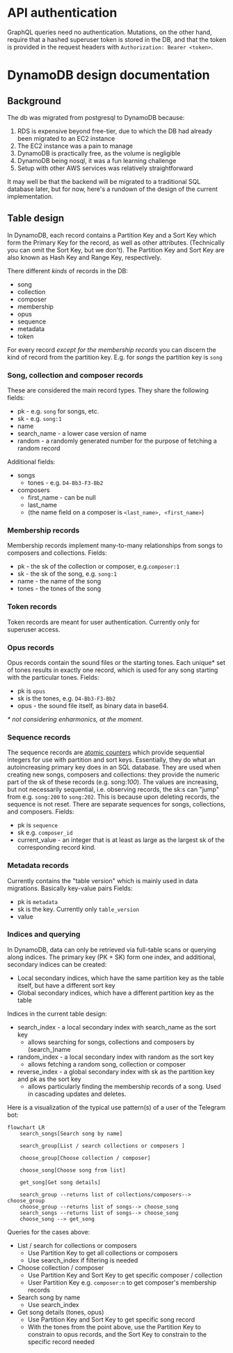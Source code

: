 # API authentication
GraphQL queries need no authentication. Mutations, on the other hand, require that a hashed superuser token is stored in the DB, and that the token is provided in the request headers with `Authorization: Bearer <token>`.

# DynamoDB design documentation

## Background
The db was migrated from postgresql to DynamoDB because:
1. RDS is expensive beyond free-tier, due to which the DB had already been migrated to an EC2 instance
2. The EC2 instance was a pain to manage
3. DynamoDB is practically free, as the volume is negligible 
4. DynamoDB being nosql, it was a fun learning challenge
5. Setup with other AWS services was relatively straightforward

It may well be that the backend will be migrated to a traditional SQL database later, but for now, here's a rundown of the design of the current implementation.

## Table design
In DynamoDB, each record contains a Partition Key and a Sort Key which form the Primary Key for the record, as well as other attributes. (Technically you can omit the Sort Key, but we don't). The Partition Key and Sort Key are also known as Hash Key and Range Key, respectively.

There different _kinds_ of records in the DB:

- song
- collection
- composer
- membership
- opus
- sequence
- metadata
- token

For every record _except for the membership records_ you can discern the kind of record from the partition key. E.g. for _songs_ the partition key is `song` 

### Song, collection and composer records
These are considered the main record types. They share the following fields:
- pk - e.g. `song` for songs, etc.
- sk - e.g. `song:1`
- name
- search_name - a lower case version of name
- random - a randomly generated number for the purpose of fetching a random record

Additional fields:
- songs
  - tones - e.g. `D4-Bb3-F3-Bb2`
- composers
  - first_name - can be null
  - last_name
  - (the name field on a composer is `<last_name>, <first_name>`)

### Membership records
Membership records implement many-to-many relationships from songs to composers and collections.
Fields:
- pk - the sk of the collection or composer, e.g.`composer:1`
- sk - the sk of the song, e.g. `song:1`
- name - the name of the song
- tones - the tones of the song

### Token records
Token records are meant for user authentication. Currently only for superuser access.

### Opus records
Opus records contain the sound files or the starting tones. Each unique* set of tones results in exactly one record, which is used for any song starting with the particular tones.
Fields:
- pk is `opus`
- sk is the tones, e.g. `D4-Bb3-F3-Bb2`
- opus - the sound file itself, as binary data in base64.

_* not considering enharmonics, at the moment._

### Sequence records
The sequence records are [atomic counters](https://aws.amazon.com/blogs/database/implement-resource-counters-with-amazon-dynamodb/) which provide sequential integers for use with partition and sort keys. Essentially, they do what an autoincreasing primary key does in an SQL database. They are used when creating new songs, composers and collections: they provide the numeric part of the sk of these records (e.g. song:_100_). The values are increasing, but not necessarily sequential, i.e. observing records, the sk:s can "jump" from e.g. `song:200` to `song:202`. This is because upon deleting records, the sequence is not reset. There are separate sequences for songs, collections, and composers.
Fields:
- pk is `sequence`
- sk e.g. `composer_id`
- current_value - an integer that is at least as large as the largest sk of the corresponding record kind.

### Metadata records
Currently contains the "table version" which is mainly used in data migrations. Basically key-value pairs
Fields:
- pk is `metadata`
- sk is the key. Currently only `table_version`
- value

### Indices and querying
In DynamoDB, data can only be retrieved via full-table scans or querying along indices. The primary key (PK + SK) form one index, and additional, secondary indices can be created:
- Local secondary indices, which have the same partition key as the table itself, but have a different sort key
- Global secondary indices, which have a different partition key as the table

Indices in the current table design:
- search_index - a local secondary index with search_name as the sort key
  - allows searching for songs, collections and composers by (search_)name
- random_index - a local secondary index with random as the sort key
  - allows fetching a random song, collection or composer
- reverse_index - a global secondary index with sk as the partition key and pk as the sort key
  - allows particularly finding the membership records of a song. Used in cascading updates and deletes.

Here is a visualization of the typical use pattern(s) of a user of the Telegram bot: 
```mermaid
flowchart LR
    search_songs[Search song by name]

    search_group[List / search collections or composers ]

    choose_group[Choose collection / composer]

    choose_song[Choose song from list]

    get_song[Get song details]

    search_group --returns list of collections/composers--> choose_group
    choose_group --returns list of songs--> choose_song
    search_songs --returns list of songs--> choose_song
    choose_song --> get_song
```
Queries for the cases above:
- List / search for collections or composers
    - Use Partition Key to get all collections or composers
    - Use search_index if filtering is needed
- Choose collection / composer
    - Use Partition Key and Sort Key to get specific composer / collection
    - User Partition Key e.g. `composer:n` to get composer's membership records   
- Search song by name
  - Use search_index
- Get song details (tones, opus)
  - Use Partition Key and Sort Key to get specific song record
  - With the tones from the point above, use the Partition Key to constrain to opus records, and the Sort Key to constrain to the specific record needed
